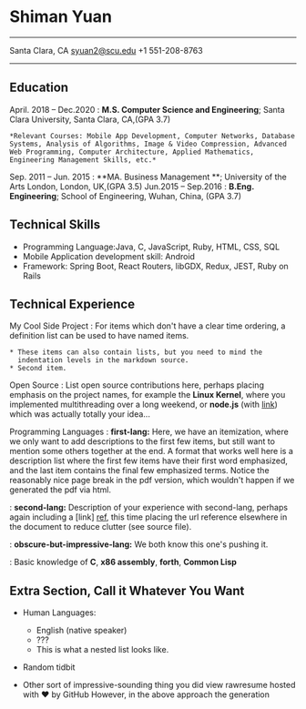 Shiman Yuan
============

-------------------     ----------------------------
Santa Clara, CA 
syuan2@scu.edu
+1 551-208-8763
-------------------     ----------------------------

Education
---------

April. 2018 – Dec.2020 
:   **M.S. Computer Science and Engineering**; Santa Clara University, Santa Clara, CA,(GPA 3.7)

    *Relevant Courses: Mobile App Development, Computer Networks, Database Systems, Analysis of Algorithms, Image & Video Compression, Advanced Web Programming, Computer Architecture, Applied Mathematics, Engineering Management Skills, etc.*
Sep. 2011 – Jun. 2015
:   **MA. Business Management **; University of the Arts London, London, UK,(GPA 3.5)
Jun.2015 – Sep.2016
:   **B.Eng. Engineering**; School of Engineering, Wuhan, China, (GPA 3.7)


Technical Skills
----------
* Programming Language:Java, C, JavaScript, Ruby, HTML, CSS, SQL
* Mobile Application development skill: Android
* Framework: Spring Boot, React Routers, libGDX, Redux, JEST, Ruby on Rails


Technical Experience
--------------------

My Cool Side Project
:   For items which don't have a clear time ordering, a definition
    list can be used to have named items.

    * These items can also contain lists, but you need to mind the
      indentation levels in the markdown source.
    * Second item.

Open Source
:   List open source contributions here, perhaps placing emphasis on
    the project names, for example the **Linux Kernel**, where you
    implemented multithreading over a long weekend, or **node.js**
    (with [link](http://nodejs.org)) which was actually totally
    your idea...

Programming Languages
:   **first-lang:** Here, we have an itemization, where we only want
    to add descriptions to the first few items, but still want to
    mention some others together at the end. A format that works well
    here is a description list where the first few items have their
    first word emphasized, and the last item contains the final few
    emphasized terms. Notice the reasonably nice page break in the pdf
    version, which wouldn't happen if we generated the pdf via html.

:   **second-lang:** Description of your experience with second-lang,
    perhaps again including a [link] [ref], this time placing the url
    reference elsewhere in the document to reduce clutter (see source
    file). 

:   **obscure-but-impressive-lang:** We both know this one's pushing
    it.

:   Basic knowledge of **C**, **x86 assembly**, **forth**, **Common Lisp**

[ref]: https://github.com/githubuser/superlongprojectname

Extra Section, Call it Whatever You Want
----------------------------------------

* Human Languages:

     * English (native speaker)
     * ???
     * This is what a nested list looks like.

* Random tidbit

* Other sort of impressive-sounding thing you did
view rawresume hosted with ❤ by GitHub
However, in the above approach the generation
